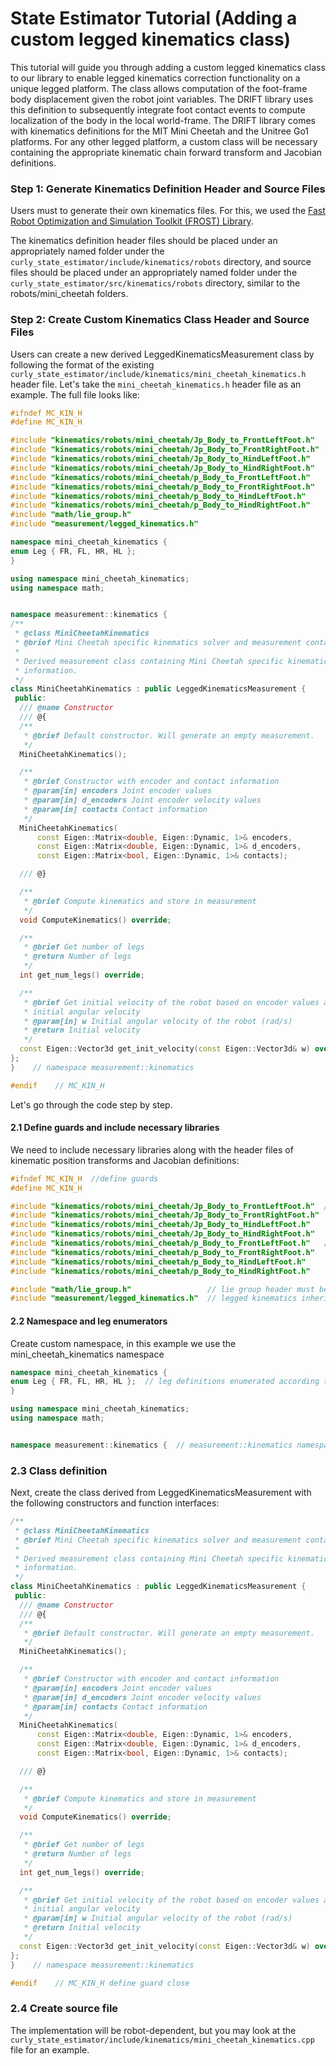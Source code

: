 # State Estimator Tutorial (Adding a custom legged kinematics class)

This tutorial will guide you through adding a custom legged kinematics class to our library to enable legged kinematics correction functionality on a unique legged platform. The class allows computation of the foot-frame body displacement given the robot joint variables. The DRIFT library uses this definition to subsequently integrate foot contact events to compute localization of the body in the local world-frame. The DRIFT library comes with kinematics definitions for the MIT Mini Cheetah and the Unitree Go1 platforms. For any other legged platform, a custom class will be necessary containing the appropriate kinematic chain forward transform and Jacobian definitions. 

### Step 1: Generate Kinematics Definition Header and Source Files
Users must to generate their own kinematics files. For this, we used the [Fast Robot Optimization and Simulation Toolkit (FROST) Library](http://ayonga.github.io/frost-dev/).

The kinematics definition header files should be placed under an appropriately named folder under the `curly_state_estimator/include/kinematics/robots` directory, and source files should be placed under an appropriately named folder under the `curly_state_estimator/src/kinematics/robots` directory, similar to the robots/mini_cheetah folders.

### Step 2: Create Custom Kinematics Class Header and Source Files
Users can create a new derived LeggedKinematicsMeasurement class by following the format of the existing `curly_state_estimator/include/kinematics/mini_cheetah_kinematics.h` header file. Let's take the `mini_cheetah_kinematics.h` header file as an example. The full file looks like:
```cpp
#ifndef MC_KIN_H
#define MC_KIN_H

#include "kinematics/robots/mini_cheetah/Jp_Body_to_FrontLeftFoot.h"
#include "kinematics/robots/mini_cheetah/Jp_Body_to_FrontRightFoot.h"
#include "kinematics/robots/mini_cheetah/Jp_Body_to_HindLeftFoot.h"
#include "kinematics/robots/mini_cheetah/Jp_Body_to_HindRightFoot.h"
#include "kinematics/robots/mini_cheetah/p_Body_to_FrontLeftFoot.h"
#include "kinematics/robots/mini_cheetah/p_Body_to_FrontRightFoot.h"
#include "kinematics/robots/mini_cheetah/p_Body_to_HindLeftFoot.h"
#include "kinematics/robots/mini_cheetah/p_Body_to_HindRightFoot.h"
#include "math/lie_group.h"
#include "measurement/legged_kinematics.h"

namespace mini_cheetah_kinematics {
enum Leg { FR, FL, HR, HL };
}

using namespace mini_cheetah_kinematics;
using namespace math;


namespace measurement::kinematics {
/**
 * @class MiniCheetahKinematics
 * @brief Mini Cheetah specific kinematics solver and measurement container
 *
 * Derived measurement class containing Mini Cheetah specific kinematics
 * information.
 */
class MiniCheetahKinematics : public LeggedKinematicsMeasurement {
 public:
  /// @name Constructor
  /// @{
  /**
   * @brief Default constructor. Will generate an empty measurement.
   */
  MiniCheetahKinematics();

  /**
   * @brief Constructor with encoder and contact information
   * @param[in] encoders Joint encoder values
   * @param[in] d_encoders Joint encoder velocity values
   * @param[in] contacts Contact information
   */
  MiniCheetahKinematics(
      const Eigen::Matrix<double, Eigen::Dynamic, 1>& encoders,
      const Eigen::Matrix<double, Eigen::Dynamic, 1>& d_encoders,
      const Eigen::Matrix<bool, Eigen::Dynamic, 1>& contacts);

  /// @}

  /**
   * @brief Compute kinematics and store in measurement
   */
  void ComputeKinematics() override;

  /**
   * @brief Get number of legs
   * @return Number of legs
   */
  int get_num_legs() override;

  /**
   * @brief Get initial velocity of the robot based on encoder values and
   * initial angular velocity
   * @param[in] w Initial angular velocity of the robot (rad/s)
   * @return Initial velocity
   */
  const Eigen::Vector3d get_init_velocity(const Eigen::Vector3d& w) override;
};
}    // namespace measurement::kinematics

#endif    // MC_KIN_H
```

Let's go through the code step by step.

#### 2.1 Define guards and include necessary libraries
We need to include necessary libraries along with the header files of kinematic position transforms and Jacobian definitions:
```cpp
#ifndef MC_KIN_H  //define guards
#define MC_KIN_H

#include "kinematics/robots/mini_cheetah/Jp_Body_to_FrontLeftFoot.h"  // Jacobian Definitions
#include "kinematics/robots/mini_cheetah/Jp_Body_to_FrontRightFoot.h"
#include "kinematics/robots/mini_cheetah/Jp_Body_to_HindLeftFoot.h"
#include "kinematics/robots/mini_cheetah/Jp_Body_to_HindRightFoot.h"
#include "kinematics/robots/mini_cheetah/p_Body_to_FrontLeftFoot.h"   // position transforms
#include "kinematics/robots/mini_cheetah/p_Body_to_FrontRightFoot.h"
#include "kinematics/robots/mini_cheetah/p_Body_to_HindLeftFoot.h"
#include "kinematics/robots/mini_cheetah/p_Body_to_HindRightFoot.h"

#include "math/lie_group.h"                 // lie group header must be included
#include "measurement/legged_kinematics.h"  // legged kinematics inherited class header must be included
```

#### 2.2 Namespace and leg enumerators
Create custom namespace, in this example we use the mini_cheetah_kinematics namespace
```cpp
namespace mini_cheetah_kinematics {
enum Leg { FR, FL, HR, HL };  // leg definitions enumerated according to some intuitive scheme i.e. FR for "front right"
}

using namespace mini_cheetah_kinematics;
using namespace math;


namespace measurement::kinematics {  // measurement::kinematics namespace will be used for the class
```

### 2.3 Class definition
Next, create the class derived from LeggedKinematicsMeasurement with the following constructors and function interfaces:
```cpp
/**
 * @class MiniCheetahKinematics
 * @brief Mini Cheetah specific kinematics solver and measurement container
 *
 * Derived measurement class containing Mini Cheetah specific kinematics
 * information.
 */
class MiniCheetahKinematics : public LeggedKinematicsMeasurement {
 public:
  /// @name Constructor
  /// @{
  /**
   * @brief Default constructor. Will generate an empty measurement.
   */
  MiniCheetahKinematics();

  /**
   * @brief Constructor with encoder and contact information
   * @param[in] encoders Joint encoder values
   * @param[in] d_encoders Joint encoder velocity values
   * @param[in] contacts Contact information
   */
  MiniCheetahKinematics(
      const Eigen::Matrix<double, Eigen::Dynamic, 1>& encoders,
      const Eigen::Matrix<double, Eigen::Dynamic, 1>& d_encoders,
      const Eigen::Matrix<bool, Eigen::Dynamic, 1>& contacts);

  /// @}

  /**
   * @brief Compute kinematics and store in measurement
   */
  void ComputeKinematics() override;

  /**
   * @brief Get number of legs
   * @return Number of legs
   */
  int get_num_legs() override;

  /**
   * @brief Get initial velocity of the robot based on encoder values and
   * initial angular velocity
   * @param[in] w Initial angular velocity of the robot (rad/s)
   * @return Initial velocity
   */
  const Eigen::Vector3d get_init_velocity(const Eigen::Vector3d& w) override;
};
}    // namespace measurement::kinematics

#endif    // MC_KIN_H define guard close
```

### 2.4 Create source file
The implementation will be robot-dependent, but you may look at the `curly_state_estimator/include/kinematics/mini_cheetah_kinematics.cpp` file for an example.